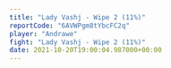 ```yaml
---
title: "Lady Vashj - Wipe 2 (11%)"
reportCode: "6AVWPgm8tYbcFC2q"
player: "Andrawe"
fight: "Lady Vashj - Wipe 2 (11%)"
date: 2021-10-20T19:00:04.987000+00:00
---
```

